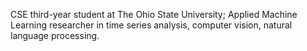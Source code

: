 CSE third-year student at The Ohio State University; Applied Machine Learning researcher in time series analysis, computer vision, natural language processing.
